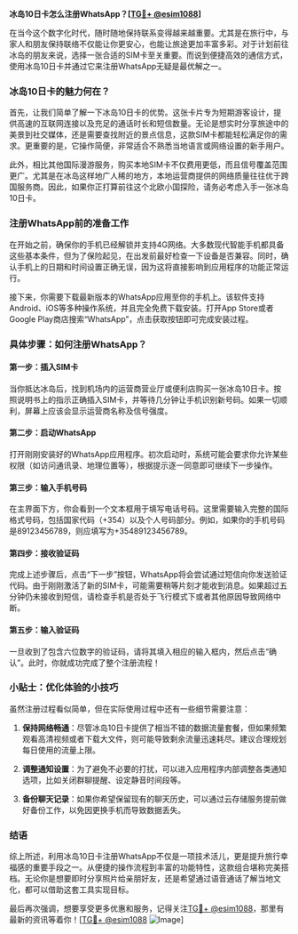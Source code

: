**冰岛10日卡怎么注册WhatsApp？[[TG💪+ @esim1088](https://t.me/s/esim1088)]**

在当今这个数字化时代，随时随地保持联系变得越来越重要。尤其是在旅行中，与家人和朋友保持联络不仅能让你更安心，也能让旅途更加丰富多彩。对于计划前往冰岛的朋友来说，选择一张合适的SIM卡至关重要。而说到便捷高效的通信方式，使用冰岛10日卡并通过它来注册WhatsApp无疑是最优解之一。

### 冰岛10日卡的魅力何在？

首先，让我们简单了解一下冰岛10日卡的优势。这张卡片专为短期游客设计，提供高速的互联网连接以及充足的通话时长和短信数量。无论是想实时分享旅途中的美景到社交媒体，还是需要查找附近的景点信息，这款SIM卡都能轻松满足你的需求。更重要的是，它操作简便，非常适合不熟悉当地语言或网络设置的新手用户。

此外，相比其他国际漫游服务，购买本地SIM卡不仅费用更低，而且信号覆盖范围更广。尤其是在冰岛这样地广人稀的地方，本地运营商提供的网络质量往往优于跨国服务商。因此，如果你正打算前往这个北欧小国探险，请务必考虑入手一张冰岛10日卡。

### 注册WhatsApp前的准备工作

在开始之前，确保你的手机已经解锁并支持4G网络。大多数现代智能手机都具备这些基本条件，但为了保险起见，在出发前最好检查一下设备是否兼容。同时，确认手机上的日期和时间设置正确无误，因为这将直接影响到应用程序的功能正常运行。

接下来，你需要下载最新版本的WhatsApp应用至你的手机上。该软件支持Android、iOS等多种操作系统，并且完全免费下载安装。打开App Store或者Google Play商店搜索“WhatsApp”，点击获取按钮即可完成安装过程。

### 具体步骤：如何注册WhatsApp？

#### 第一步：插入SIM卡
当你抵达冰岛后，找到机场内的运营商营业厅或便利店购买一张冰岛10日卡。按照说明书上的指示正确插入SIM卡，并等待几分钟让手机识别新号码。如果一切顺利，屏幕上应该会显示运营商名称及信号强度。

#### 第二步：启动WhatsApp
打开刚刚安装好的WhatsApp应用程序。初次启动时，系统可能会要求你允许某些权限（如访问通讯录、地理位置等），根据提示逐一同意即可继续下一步操作。

#### 第三步：输入手机号码
在主界面下方，你会看到一个文本框用于填写电话号码。这里需要输入完整的国际格式号码，包括国家代码（+354）以及个人号码部分。例如，如果你的手机号码是89123456789，则应填写为+35489123456789。

#### 第四步：接收验证码
完成上述步骤后，点击“下一步”按钮，WhatsApp将会尝试通过短信向你发送验证代码。由于刚刚激活了新的SIM卡，可能需要稍等片刻才能收到消息。如果超过五分钟仍未接收到短信，请检查手机是否处于飞行模式下或者其他原因导致网络中断。

#### 第五步：输入验证码
一旦收到了包含六位数字的验证码，请将其填入相应的输入框内，然后点击“确认”。此时，你就成功完成了整个注册流程！

### 小贴士：优化体验的小技巧

虽然注册过程看似简单，但在实际使用过程中还有一些细节需要注意：

1. **保持网络畅通**：尽管冰岛10日卡提供了相当不错的数据流量套餐，但如果频繁观看高清视频或者下载大文件，则可能导致剩余流量迅速耗尽。建议合理规划每日使用的流量上限。
   
2. **调整通知设置**：为了避免不必要的打扰，可以进入应用程序内部调整各类通知选项，比如关闭群聊提醒、设定静音时间段等。

3. **备份聊天记录**：如果你希望保留现有的聊天历史，可以通过云存储服务提前做好备份工作，以免因更换手机而导致数据丢失。

### 结语

综上所述，利用冰岛10日卡注册WhatsApp不仅是一项技术活儿，更是提升旅行幸福感的重要手段之一。从便捷的操作流程到丰富的功能特性，这款组合堪称完美搭档。无论你是想要即时分享照片给亲朋好友，还是希望通过语音通话了解当地文化，都可以借助这套工具实现目标。

最后再次强调，想要享受更多优惠和服务，记得关注[TG💪+ @esim1088](https://t.me/s/esim1088)，那里有最新的资讯等着你！[[TG💪+ @esim1088](https://t.me/s/esim1088) ![Image](https://i.postimg.cc/4NQfJmqS/Snipaste-2025-05-13-00-14-12.png)]